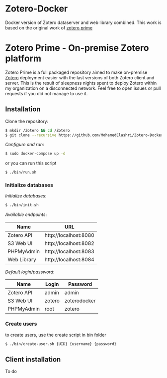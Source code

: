 # Zotero-Docker
 Docker version of Zotero dataserver and web library combined. This work is based on the original work of [zotero prime](https://github.com/SamuelHassine/zotero-prime)

 # Zotero Prime - On-premise Zotero platform

Zotero Prime is a full packaged repository aimed to make on-premise [Zotero](https://www.zotero.org) deployment easier with the last versions of both Zotero client and server. This is the result of sleepness nights spent to deploy Zotero within my organization on a disconnected network. Feel free to open issues or pull requests if you did not manage to use it.


## Installation

Clone the repository:
```bash
$ mkdir /Zotero && cd /Zotero
$ git clone --recursive https://github.com/MohamedElashri/Zotero-Docker.git
```
*Configure and run*:
```bash
$ sudo docker-compose up -d
```

or you can run this script 

```bash
$ ./bin/run.sh
```



### Initialize databases

*Initialize databases*:
```bash
$ ./bin/init.sh
```


*Available endpoints*:

| Name          | URL                                           |
| ------------- | --------------------------------------------- |
| Zotero API    | http://localhost:8080                         |
| S3 Web UI     | http://localhost:8082                         |
| PHPMyAdmin    | http://localhost:8083                         |
| Web Library   | http://localhost:8084

*Default login/password*:

| Name          | Login                    | Password           |
| ------------- | ------------------------ | ------------------ |
| Zotero API    | admin                    | admin              |
| S3 Web UI     | zotero                   | zoterodocker       |
| PHPMyAdmin    | root                     | zotero             |

### Create users 

to create users, use the create script in bin folder 

```bash
$ ./bin/create-user.sh {UID} {username} {password}
```


## Client installation

To do
